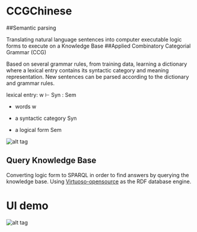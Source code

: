 # CCGChinese
##Semantic parsing

  Translating natural language sentences into computer executable logic forms to execute on a Knowledge Base
##Applied Combinatory Categorial Grammar (CCG)

  Based on several grammar rules, from training data, learning a dictionary where a lexical entry contains its syntactic category and meaning representation. New sentences can be parsed according to the dictionary and grammar rules.
  
  lexical entry: w ⊢ Syn : Sem 
      
  - words w
      
  - a syntactic category Syn
      
  - a logical form Sem
  
  ![alt tag](https://github.com/jessicatsaon/CCGChinese/blob/master/parse_process.png)

## Query Knowledge Base  
  Converting logic form to SPARQL in order to find answers by querying the knowledge base. Using [Virtuoso-opensource](https://github.com/openlink/virtuoso-opensource) as the RDF database engine.

# UI demo

![alt tag](https://github.com/jessicatsaon/CCGChinese/blob/master/UIdemo.png)
